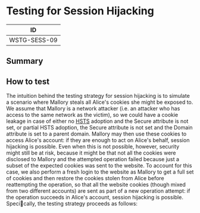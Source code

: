 # Testing for Session Hijacking

|ID          |
|------------|
|WSTG-SESS-09|

## Summary



## How to test

The intuition behind the testing strategy for session hijacking is to simulate a scenario where Mallory steals all Alice's cookies she might be exposed to. We assume that Mallory is a network attacker (i.e. an attacker who has access to the same network as the victim), so we could have a cookie leakage in case of either no [HSTS](https://en.wikipedia.org/wiki/HTTP_Strict_Transport_Security) adoption and the Secure attribute is not set, or partial HSTS adoption, the Secure attribute is not set and the Domain attribute is set to a parent domain. Mallory may then use these cookies to access Alice's account: if they are enough to act on Alice's behalf, session hijacking is possible. Even when this is not possible, however, security might still be at risk, because it might be that not all the cookies were disclosed to Mallory and the attempted operation failed because just a subset of the expected cookies was sent to the website. To account for this case, we also perform a fresh login to the website as Mallory to get a full set of cookies and then restore the cookies stolen from Alice before reattempting the operation, so that all the website cookies (though mixed from two different accounts) are sent as part of a new operation attempt: if the operation succeeds in Alice's account, session hijacking is possible. Specically, the testing strategy proceeds as follows:
